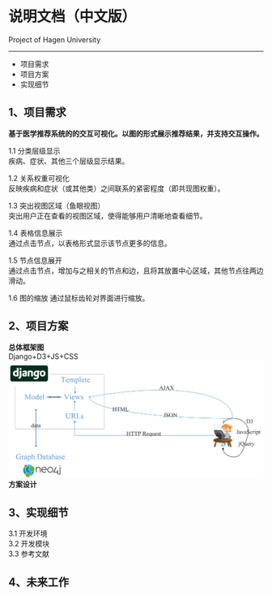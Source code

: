 # 说明文档（中文版）
Project of Hagen University
***
* 项目需求
* 项目方案
* 实现细节

## 1、项目需求
**基于医学推荐系统的的交互可视化。以图的形式展示推荐结果，并支持交互操作。**

1.1 分类层级显示    
    疾病、症状、其他三个层级显示结果。
    
1.2 关系权重可视化  
    反映疾病和症状（或其他类）之间联系的紧密程度（即共现图权重）。  

1.3 突出视图区域（鱼眼视图）    
    突出用户正在查看的视图区域，使得能够用户清晰地查看细节。
    
1.4 表格信息展示    
    通过点击节点，以表格形式显示该节点更多的信息。

1.5 节点信息展开        
    通过点击节点，增加与之相关的节点和边，且将其放置中心区域，其他节点往两边滑动。
    
1.6 图的缩放
    通过鼠标齿轮对界面进行缩放。

## 2、项目方案
**总体框架图**  
Django+D3+JS+CSS
![image](https://github.com/cloudXia777/Medical-Visualization/blob/master/image/%E6%80%BB%E4%BD%93%E6%A1%86%E6%9E%B6%E5%9B%BE.png)
**方案设计**
## 3、实现细节
3.1 开发环境    
3.2 开发模块    
3.3 参考文献

## 4、未来工作

